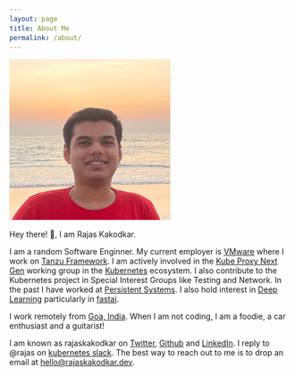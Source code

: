 ```yaml
---
layout: page
title: About Me
permalink: /about/
---
```


![rajas](../images/rajas.jpg)

Hey there! :wave:, I am Rajas Kakodkar.

I am a random Software Enginner. My current employer is [VMware](https://www.vmware.com/in.html) where I work on [Tanzu Framework](https://github.com/vmware-tanzu/tanzu-framework). I am actively involved in the [Kube Proxy Next Gen](https://github.com/kubernetes-sigs/kpng) working group in the [Kubernetes](https://kubernetes.io) ecosystem. I also contribute to the Kubernetes project in Special Interest Groups like Testing and Network. In the past I have worked at [Persistent Systems](https://www.persistent.com/). I also hold interest in [Deep Learning](https://en.wikipedia.org/wiki/Deep_learning) particularly in [fastai](fast.ai).

I work remotely from [Goa, India](https://en.wikipedia.org/wiki/Goa). When I am not coding, I am a foodie, a car enthusiast and a guitarist!

I am known as rajaskakodkar on [Twitter](https://twitter.com/rajaskakodkar), [Github](https://github.com/rajaskakodkar) and [LinkedIn](https://www.linkedin.com/in/rajaskakodkar/). I reply to @rajas on [kubernetes slack](https://slack.k8s.io/). The best way to reach out to me is to drop an email at hello@rajaskakodkar.dev.
